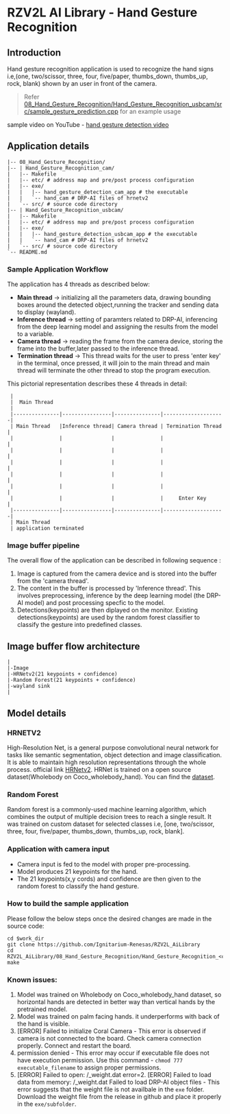 # RZV2L AI Library - Hand Gesture Recognition

## Introduction

Hand gesture recognition application is used to recognize the hand signs i.e,(one, two/scissor, three, four, five/paper, thumbs_down, thumbs_up, rock, blank) shown by an user in front of the camera.

> Refer [08_Hand_Gesture_Recognition/Hand_Gesture_Recognition_usbcam/src/sample_gesture_prediction.cpp](08_hand_gesture_detection/src/sample_gesture_prediction.cpp) for an example usage

sample video on YouTube - [hand gesture detection video](https://youtu.be/HodMvkLqELc)

## Application details

```
|-- 08_Hand_Gesture_Recognition/
|-- | Hand_Gesture_Recognition_cam/
|   |-- Makefile
|   |-- etc/ # address map and pre/post process configuration
|   |-- exe/
|   |   |-- hand_gesture_detection_cam_app # the executable
|   |   `-- hand_cam # DRP-AI files of hrnetv2
|   `-- src/ # source code directory
|-- | Hand_Gesture_Recognition_usbcam/
|   |-- Makefile
|   |-- etc/ # address map and pre/post process configuration
|   |-- exe/
|   |   |-- hand_gesture_detection_usbcam_app # the executable
|   |   `-- hand_cam # DRP-AI files of hrnetv2
|   `-- src/ # source code directory
`-- README.md
```
### Sample Application Workflow

The application has 4 threads as described below:
- **Main thread** -> initializing all the parameters data, drawing bounding boxes around the detected object,running the tracker and sending data to display (wayland).
- **Inference thread** -> setting of paramters related to DRP-AI, inferencing from the deep learning model and assigning the results from the model to a variable.
- **Camera thread** -> reading the frame from the camera device, storing the frame into the buffer,later passed to the inference thread.
- **Termination thread** -> This thread waits for the user to press 'enter key' in the terminal, once pressed, it will join to the main thread and main thread will terminate the other thread to stop the program execution.

This pictorial representation describes these 4 threads in detail:

     |
     |  Main Thread
     |
     |---------------|----------------|---------------|--------------------|
     | Main Thread   |Inference thread| Camera thread | Termination Thread |
     |               |                |               |                    |
     |               |                |               |                    |
     |               |                |               |                    |
     |               |                |               |                    |
     |               |                |               |                    |
     |               |                |               |     Enter Key      |
     |---------------|----------------|---------------|--------------------|
     | Main Thread
     | application terminated


### Image buffer pipeline
The overall flow of the application can be described in following sequence :
1. Image is captured from the camera device and is stored into the buffer from the 'camera thread'.
2. The content in the buffer is processed by 'Inference thread'. This involves preprocessing, inference by the deep learning model (the DRP-AI model) and post processing specfic to the model.
3. Detections(keypoints) are then diplayed on the monitor. Existing detections(keypoints) are used by the random forest classifier to classify the gesture into predefined classes.

## Image buffer flow architecture

    |
    |-Image
    |-HRNetv2(21 keypoints + confidence)
    |-Random Forest(21 keypoints + confidence)
    |-wayland sink
    |

## Model details

### HRNETV2

High-Resolution Net, is a general purpose convolutional neural network for tasks like semantic segmentation, object detection and image classification. It is able to maintain high resolution representations through the whole process. official link [HRNetv2](hhttps://arxiv.org/pdf/1908.07919v2.pdf).
HRNet is trained on a open source dataset(Wholebody on Coco_wholebody_hand).
You can find the [dataset](https://github.com/jin-s13/COCO-WholeBody/).

### Random Forest

Random forest is a commonly-used machine learning algorithm, which combines the output of multiple decision trees to reach a single result. It was trained on custom dataset for selected classes i.e, [one, two/scissor, three, four, five/paper, thumbs_down, thumbs_up, rock, blank].


### Application with camera input
- Camera input is fed to the model with proper pre-processing.
- Model produces 21 keypoints for the hand.
- The 21 keypoints(x,y cords) and confidence are then given to the random forest to classify the hand gesture.

### How to build the sample application

Please follow the below steps once the desired changes are made in the source code:

```
cd $work_dir
git clone https://github.com/Ignitarium-Renesas/RZV2L_AiLibrary 
cd RZV2L_AiLibrary/08_Hand_Gesture_Recognition/Hand_Gesture_Recognition_<cam/usbcam>/exe 
make
```

### Known issues:
1. Model was trained on Wholebody on Coco_wholebody_hand dataset, so horizontal hands are detected in better way than vertical hands by the pretrained model.
2. Model was trained on palm facing hands. it underperforms with back of the hand is visible.
3. [ERROR] Failed to initialize Coral Camera - This error is observed if camera is not connected to the board. Check camera connection properly. Connect and restart the board.
4. permission denied - This error may occur if executable file does not have execution permission. Use this command - `chmod 777 executable_filename` to assign proper permissions.
5. [ERROR] Failed to open: <prefix>/<prefix>_weight.dat error=2. [ERROR] Failed to load data from memory: <prefix>/<prefix>_weight.dat Failed to load DRP-AI object files - This error suggests that the weight file is not availbale in the `exe` folder. Download the weight file from the release in github and place it properly in the `exe/subfolder`.
